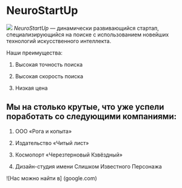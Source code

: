 # NeuroStartUp

![](https://netology-code.github.io/git-homeworks/introduction/assets/logo.png)
*NeuroStartUp* — динамически развивающийся стартап, специализирующийся на поиске с использованием новейших технологий искусственного интеллекта.

Наши преимущества:

1. Высокая точность поиска
 
2. Высокая скорость поиска
 
3. Низкая цена
   
## Мы на столько крутые, что уже успели поработать со следующими компаниями:

1. ООО «Рога и копыта»
 
2. Издательство «Читый лист»
 
3. Космопорт «Черезтерновый Кзвёздный»
 
4. Дизайн-студия имени Слишком Известного Персонажа

![Нас можно найти в] (google.com)